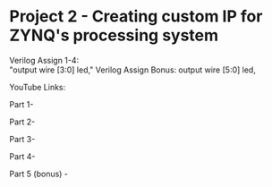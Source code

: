 # Project 2 - Creating custom IP for ZYNQ's processing system

Verilog Assign 1-4:  
"output wire [3:0] led,"
Verilog Assign Bonus:
output wire [5:0] led,

YouTube Links:

Part 1-

Part 2-

Part 3-

Part 4-

Part 5 (bonus) - 

